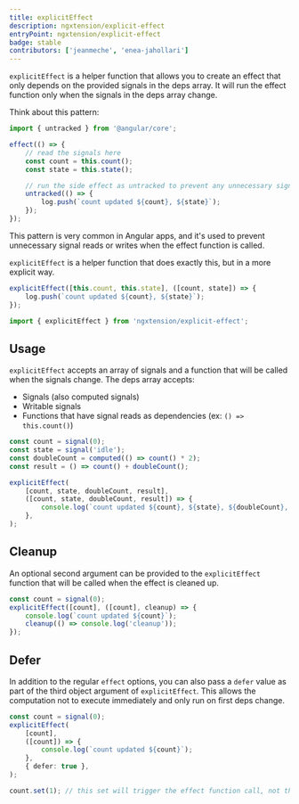 ```yaml
---
title: explicitEffect
description: ngxtension/explicit-effect
entryPoint: ngxtension/explicit-effect
badge: stable
contributors: ['jeanmeche', 'enea-jahollari']
---
```


`explicitEffect` is a helper function that allows you to create an effect that only depends on the provided signals in the deps array.
It will run the effect function only when the signals in the deps array change.

Think about this pattern:

```ts
import { untracked } from '@angular/core';

effect(() => {
	// read the signals here
	const count = this.count();
	const state = this.state();

	// run the side effect as untracked to prevent any unnecessary signal reads or writes
	untracked(() => {
		log.push(`count updated ${count}, ${state}`);
	});
});
```

This pattern is very common in Angular apps, and it's used to prevent unnecessary signal reads or writes when the effect function is called.

`explicitEffect` is a helper function that does exactly this, but in a more explicit way.

```ts
explicitEffect([this.count, this.state], ([count, state]) => {
	log.push(`count updated ${count}, ${state}`);
});
```

```ts
import { explicitEffect } from 'ngxtension/explicit-effect';
```

## Usage

`explicitEffect` accepts an array of signals and a function that will be called when the signals change.
The deps array accepts:

- Signals (also computed signals)
- Writable signals
- Functions that have signal reads as dependencies (ex: `() => this.count()`)

```ts
const count = signal(0);
const state = signal('idle');
const doubleCount = computed(() => count() * 2);
const result = () => count() + doubleCount();

explicitEffect(
	[count, state, doubleCount, result],
	([count, state, doubleCount, result]) => {
		console.log(`count updated ${count}, ${state}, ${doubleCount}, ${result}`);
	},
);
```

## Cleanup

An optional second argument can be provided to the `explicitEffect` function that will be called when the effect is cleaned up.

```ts
const count = signal(0);
explicitEffect([count], ([count], cleanup) => {
	console.log(`count updated ${count}`);
	cleanup(() => console.log('cleanup'));
});
```

## Defer

In addition to the regular `effect` options, you can also pass a `defer` value as part of the third object argument of `explicitEffect`. This allows the computation not to execute immediately and only run on first deps change.

```ts
const count = signal(0);
explicitEffect(
	[count],
	([count]) => {
		console.log(`count updated ${count}`);
	},
	{ defer: true },
);

count.set(1); // this set will trigger the effect function call, not the initial value
```
